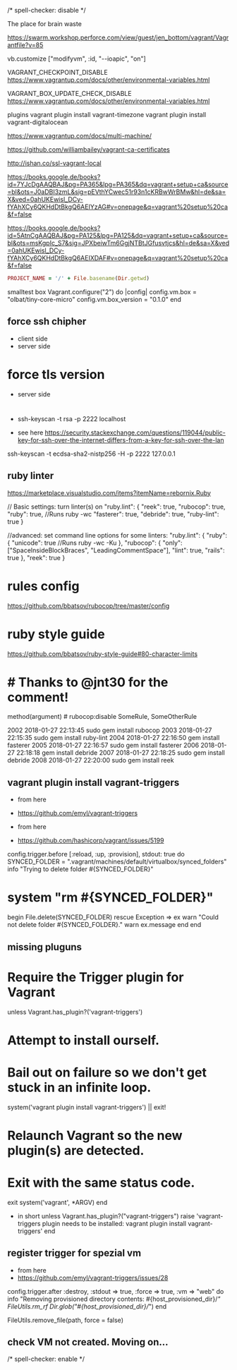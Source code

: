 <!-- markdownlint-disable -->
/* spell-checker: disable */

The place for brain waste

https://swarm.workshop.perforce.com/view/guest/jen_bottom/vagrant/Vagrantfile?v=85


vb.customize ["modifyvm", :id, "--ioapic", "on"]



VAGRANT_CHECKPOINT_DISABLE 
https://www.vagrantup.com/docs/other/environmental-variables.html


VAGRANT_BOX_UPDATE_CHECK_DISABLE
https://www.vagrantup.com/docs/other/environmental-variables.html

plugins
vagrant plugin install vagrant-timezone
vagrant plugin install vagrant-digitalocean

https://www.vagrantup.com/docs/multi-machine/

https://github.com/williambailey/vagrant-ca-certificates

http://ishan.co/ssl-vagrant-local

https://books.google.de/books?id=7YJcDgAAQBAJ&pg=PA365&lpg=PA365&dq=vagrant+setup+ca&source=bl&ots=J0aDBI3zmL&sig=pEVthYCwec51r93n1cKRBwWrBMw&hl=de&sa=X&ved=0ahUKEwisl_DCy-fYAhXCy6QKHdDtBkgQ6AEIYzAG#v=onepage&q=vagrant%20setup%20ca&f=false


https://books.google.de/books?id=5AtnCgAAQBAJ&pg=PA125&lpg=PA125&dq=vagrant+setup+ca&source=bl&ots=msKgpIc_S7&sig=JPXbeiwTm6GgjNTBtJGfusvtjcs&hl=de&sa=X&ved=0ahUKEwisl_DCy-fYAhXCy6QKHdDtBkgQ6AEIXDAF#v=onepage&q=vagrant%20setup%20ca&f=false


```ruby
PROJECT_NAME = '/' + File.basename(Dir.getwd)
```
smalltest box
Vagrant.configure("2") do |config|
  config.vm.box = "olbat/tiny-core-micro"
  config.vm.box_version = "0.1.0"
end


## force ssh chipher 
- client side
- server side

# force tls version
- server side


#
- ssh-keyscan -t rsa -p 2222 localhost

- see here
https://security.stackexchange.com/questions/119044/public-key-for-ssh-over-the-internet-differs-from-a-key-for-ssh-over-the-lan


ssh-keyscan  -t ecdsa-sha2-nistp256 -H  -p 2222 127.0.0.1



## ruby linter

https://marketplace.visualstudio.com/items?itemName=rebornix.Ruby


// Basic settings: turn linter(s) on
"ruby.lint": {
	"reek": true,
	"rubocop": true,
	"ruby": true, //Runs ruby -wc
	"fasterer": true,
	"debride": true,
	"ruby-lint": true
}

//advanced: set command line options for some linters:
"ruby.lint": {
	"ruby": {
		"unicode": true //Runs ruby -wc -Ku
	},
	"rubocop": {
		"only": ["SpaceInsideBlockBraces", "LeadingCommentSpace"],
		"lint": true,
		"rails": true
	},
	"reek": true
}

# rules config
https://github.com/bbatsov/rubocop/tree/master/config

# ruby style guide
https://github.com/bbatsov/ruby-style-guide#80-character-limits

# # Thanks to @jnt30 for the comment!
method(argument) # rubocop:disable SomeRule, SomeOtherRule

2002  2018-01-27 22:13:45 sudo gem install rubocop
 2003  2018-01-27 22:15:35 sudo gem install ruby-lint
 2004  2018-01-27 22:16:50 gem install fasterer
 2005  2018-01-27 22:16:57 sudo gem install fasterer
 2006  2018-01-27 22:18:18 gem install debride
 2007  2018-01-27 22:18:25 sudo gem install debride
 2008  2018-01-27 22:20:00 sudo gem install reek


## vagrant plugin install vagrant-triggers
- from here
- https://github.com/emyl/vagrant-triggers



- from here 
- https://github.com/hashicorp/vagrant/issues/5199

config.trigger.before [:reload, :up, :provision], stdout: true do
  SYNCED_FOLDER = ".vagrant/machines/default/virtualbox/synced_folders"
  info "Trying to delete folder #{SYNCED_FOLDER}"
  # system "rm #{SYNCED_FOLDER}"
  begin
    File.delete(SYNCED_FOLDER)
  rescue Exception => ex
    warn "Could not delete folder #{SYNCED_FOLDER}."
    warn ex.message
  end
end


## missing pluguns
# Require the Trigger plugin for Vagrant
unless Vagrant.has_plugin?('vagrant-triggers')
  # Attempt to install ourself. 
  # Bail out on failure so we don't get stuck in an infinite loop.
  system('vagrant plugin install vagrant-triggers') || exit!

  # Relaunch Vagrant so the new plugin(s) are detected.
  # Exit with the same status code.
  exit system('vagrant', *ARGV)
end

- in short
unless Vagrant.has_plugin?("vagrant-triggers")
    raise 'vagrant-triggers plugin needs to be installed: vagrant plugin install vagrant-triggers'
  end


## register trigger for spezial vm
- from here
- https://github.com/emyl/vagrant-triggers/issues/28


config.trigger.after :destroy, :stdout => true, :force => true, :vm => "web" do
  info "Removing provisioned directory contents: #{host_provisioned_dir}/*"
  FileUtils.rm_rf Dir.glob("#{host_provisioned_dir}/*")
end

FileUtils.remove_file(path, force = false)


## check VM not created. Moving on...

<!-- markdownlint-enable -->
/* spell-checker: enable */
